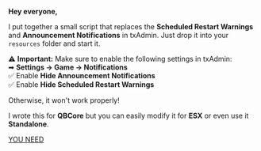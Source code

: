 **Hey everyone,**  

I put together a small script that replaces the **Scheduled Restart Warnings** and **Announcement Notifications** in txAdmin. Just drop it into your `resources` folder and start it.  

⚠ **Important:** Make sure to enable the following settings in txAdmin:  
➡ **Settings → Game → Notifications**  
:white_check_mark: Enable **Hide Announcement Notifications**  
:white_check_mark: Enable **Hide Scheduled Restart Warnings**  

Otherwise, it won't work properly!

I wrote this for **QBCore** but you can easily modify it for **ESX** or even use it **Standalone**.

[YOU NEED](https://youtu.be/c6pbXXQfFJA?si=61KUaP2MCNTsYEHg)
